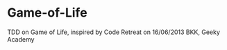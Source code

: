 Game-of-Life
============

TDD on Game of Life, inspired by Code Retreat on 16/06/2013 BKK, Geeky Academy
